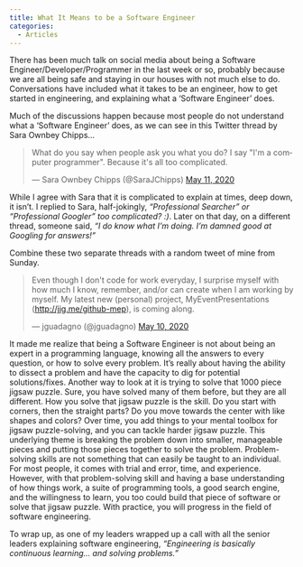```yaml
---
title: What It Means to be a Software Engineer
categories:
  - Articles
---
```

There has been much talk on social media about being a Software Engineer/Developer/Programmer in the last week or so, probably because we are all being safe and staying in our houses with not much else to do. Conversations have included what it takes to be an engineer, how to get started in engineering, and explaining what a ‘Software Engineer’ does.

Much of the discussions happen because most people do not understand what a ‘Software Engineer’ does, as we can see in this Twitter thread by Sara Ownbey Chipps…

<blockquote class="twitter-tweet"><p lang="en" dir="ltr">What do you say when people ask you what you do? I say &quot;I&#39;m a computer programmer&quot;. Because it&#39;s all too complicated.</p>&mdash; Sara Ownbey Chipps (@SaraJChipps) <a href="https://twitter.com/SaraJChipps/status/1259968675144179714?ref_src=twsrc%5Etfw">May 11, 2020</a></blockquote> <script async src="https://platform.twitter.com/widgets.js" charset="utf-8"></script>

While I agree with Sara that it is complicated to explain at times, deep down, it isn’t. I replied to Sara, half-jokingly, *“Professional Searcher” or “Professional Googler” too complicated? :)*. Later on that day, on a different thread, someone said, *“I do know what I’m doing. I’m damned good at Googling for answers!”*

Combine these two separate threads with a random tweet of mine from Sunday.

<blockquote class="twitter-tweet"><p lang="en" dir="ltr">Even though I don't code for work everyday, I surprise myself with how much I know, remember, and/or can create when I am working by myself. My latest new (personal) project, MyEventPresentations (<a href="https://jjg.me/github-mep)">http://jjg.me/github-mep</a>), is coming along.</p>&mdash; jguadagno (@jguadagno) <a href="https://twitter.com/jguadagno/status/1259624230964133890?ref_src=twsrc%5Etfw">May 10, 2020</a></blockquote> <script async src="https://platform.twitter.com/widgets.js" charset="utf-8"></script>

It made me realize that being a Software Engineer is not about being an expert in a programming language, knowing all the answers to every question, or how to solve every problem. It’s really about having the ability to dissect a problem and have the capacity to dig for potential solutions/fixes. Another way to look at it is trying to solve that 1000 piece jigsaw puzzle.  Sure, you have solved many of them before, but they are all different.  How you solve that jigsaw puzzle is the skill.  Do you start with corners, then the straight parts? Do you move towards the center with like shapes and colors? Over time, you add things to your mental toolbox for jigsaw puzzle-solving, and you can tackle harder jigsaw puzzle. This underlying theme is breaking the problem down into smaller, manageable pieces and putting those pieces together to solve the problem.  Problem-solving skills are not something that can easily be taught to an individual. For most people, it comes with trial and error, time, and experience. However, with that problem-solving skill and having a base understanding of how things work, a suite of programming tools, a good search engine, and the willingness to learn, you too could build that piece of software or solve that jigsaw puzzle.  With practice, you will progress in the field of software engineering.

To wrap up, as one of my leaders wrapped up a call with all the senior leaders explaining software engineering, *“Engineering is basically continuous learning… and solving problems.”*
